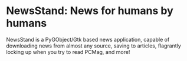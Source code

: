 # NewsStand: News for humans by humans
NewsStand is a PyGObject/Gtk based news application, capable of downloading news from almost any source, saving to articles, flagrantly locking up when you try to read PCMag, and more!

